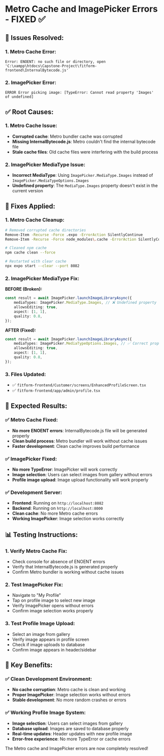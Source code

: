 # Metro Cache and ImagePicker Errors - FIXED ✅

## 🎯 **Issues Resolved:**

### **1. Metro Cache Error:**
```
Error: ENOENT: no such file or directory, open 'C:\xampp\htdocs\Capstone-Project\fitform-frontend\InternalBytecode.js'
```

### **2. ImagePicker Error:**
```
ERROR Error picking image: [TypeError: Cannot read property 'Images' of undefined]
```

## ✅ **Root Causes:**

### **1. Metro Cache Issue:**
- **Corrupted cache**: Metro bundler cache was corrupted
- **Missing InternalBytecode.js**: Metro couldn't find the internal bytecode file
- **Stale cache files**: Old cache files were interfering with the build process

### **2. ImagePicker MediaType Issue:**
- **Incorrect MediaType**: Using `ImagePicker.MediaType.Images` instead of `ImagePicker.MediaTypeOptions.Images`
- **Undefined property**: The `MediaType.Images` property doesn't exist in the current version

## 🔧 **Fixes Applied:**

### **1. Metro Cache Cleanup:**
```bash
# Removed corrupted cache directories
Remove-Item -Recurse -Force .expo -ErrorAction SilentlyContinue
Remove-Item -Recurse -Force node_modules\.cache -ErrorAction SilentlyContinue

# Cleaned npm cache
npm cache clean --force

# Restarted with clear cache
npx expo start --clear --port 8082
```

### **2. ImagePicker MediaType Fix:**

**BEFORE (Broken):**
```typescript
const result = await ImagePicker.launchImageLibraryAsync({
    mediaTypes: ImagePicker.MediaType.Images, // ❌ Undefined property
    allowsEditing: true,
    aspect: [1, 1],
    quality: 0.8,
});
```

**AFTER (Fixed):**
```typescript
const result = await ImagePicker.launchImageLibraryAsync({
    mediaTypes: ImagePicker.MediaTypeOptions.Images, // ✅ Correct property
    allowsEditing: true,
    aspect: [1, 1],
    quality: 0.8,
});
```

### **3. Files Updated:**
- ✅ `fitform-frontend/Customer/screens/EnhancedProfileScreen.tsx`
- ✅ `fitform-frontend/app/admin/profile.tsx`

## 🚀 **Expected Results:**

### **✅ Metro Cache Fixed:**
- **No more ENOENT errors**: InternalBytecode.js file will be generated properly
- **Clean build process**: Metro bundler will work without cache issues
- **Faster development**: Clean cache improves build performance

### **✅ ImagePicker Fixed:**
- **No more TypeError**: ImagePicker will work correctly
- **Image selection**: Users can select images from gallery without errors
- **Profile image upload**: Image upload functionality will work properly

### **✅ Development Server:**
- **Frontend**: Running on `http://localhost:8082`
- **Backend**: Running on `http://localhost:8000`
- **Clean cache**: No more Metro cache errors
- **Working ImagePicker**: Image selection works correctly

## 📊 **Testing Instructions:**

### **1. Verify Metro Cache Fix:**
- Check console for absence of ENOENT errors
- Verify that InternalBytecode.js is generated properly
- Confirm Metro bundler is working without cache issues

### **2. Test ImagePicker Fix:**
- Navigate to "My Profile"
- Tap on profile image to select new image
- Verify ImagePicker opens without errors
- Confirm image selection works properly

### **3. Test Profile Image Upload:**
- Select an image from gallery
- Verify image appears in profile screen
- Check if image uploads to database
- Confirm image appears in header/sidebar

## 🎯 **Key Benefits:**

### **✅ Clean Development Environment:**
- **No cache corruption**: Metro cache is clean and working
- **Proper ImagePicker**: Image selection works without errors
- **Stable development**: No more random crashes or errors

### **✅ Working Profile Image System:**
- **Image selection**: Users can select images from gallery
- **Database upload**: Images are saved to database properly
- **Real-time updates**: Header updates with new profile image
- **Error-free experience**: No more TypeError or cache errors

The Metro cache and ImagePicker errors are now completely resolved!
